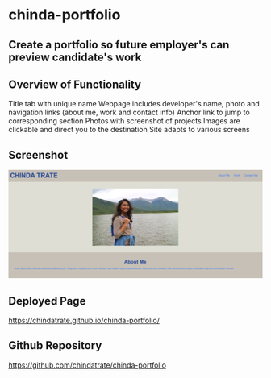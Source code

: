 # chinda-portfolio

## Create a portfolio so future employer's can preview candidate's work

## Overview of Functionality
Title tab with unique name
Webpage includes developer's name, photo and navigation links (about me, work and contact info)
Anchor link to jump to corresponding section
Photos with screenshot of projects
Images are clickable and direct you to the destination
Site adapts to various screens

## Screenshot
![alt text](/assets/images/portfolio.png)

## Deployed Page
https://chindatrate.github.io/chinda-portfolio/

## Github Repository
https://github.com/chindatrate/chinda-portfolio
